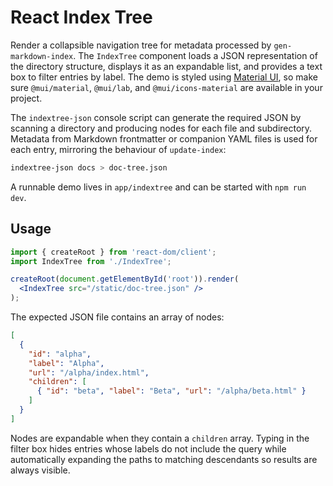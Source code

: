 # React Index Tree

Render a collapsible navigation tree for metadata processed by
`gen-markdown-index`. The `IndexTree` component loads a JSON
representation of the directory structure, displays it as an expandable
list, and provides a text box to filter entries by label. The demo is
styled using [Material UI](https://mui.com/), so make sure
`@mui/material`, `@mui/lab`, and `@mui/icons-material` are available in
your project.

The `indextree-json` console script can generate the required JSON by
scanning a directory and producing nodes for each file and subdirectory.
Metadata from Markdown frontmatter or companion YAML files is used for
each entry, mirroring the behaviour of `update-index`:

```bash
indextree-json docs > doc-tree.json
```

A runnable demo lives in `app/indextree` and can be started with `npm run dev`.

## Usage

```jsx
import { createRoot } from 'react-dom/client';
import IndexTree from './IndexTree';

createRoot(document.getElementById('root')).render(
  <IndexTree src="/static/doc-tree.json" />
);
```

The expected JSON file contains an array of nodes:

```json
[
  {
    "id": "alpha",
    "label": "Alpha",
    "url": "/alpha/index.html",
    "children": [
      { "id": "beta", "label": "Beta", "url": "/alpha/beta.html" }
    ]
  }
]
```

Nodes are expandable when they contain a `children` array. Typing in the
filter box hides entries whose labels do not include the query while
automatically expanding the paths to matching descendants so results are
always visible.
